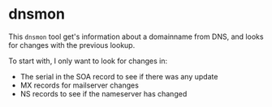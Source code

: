 # dnsmon

This `dnsmon` tool get's information about a domainname from DNS, and looks for changes with the previous lookup.

To start with, I only want to look for changes in:

* The serial in the SOA record to see if there was any update
* MX records for mailserver changes
* NS records to see if the nameserver has changed

